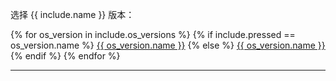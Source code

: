 <p id="versions">选择 {{ include.name }} 版本：</p>

<div class="interactive-tabs os">
  <div class="tabs">
    {% for os_version in include.os_versions %}
    {% if include.pressed == os_version.name %}
    <a href="{{ os_version.url }}#latest" aria-pressed="true">{{ os_version.name }}</a>
    {% else %}
    <a href="{{ os_version.url }}#latest" aria-pressed="">{{ os_version.name }}</a>
    {% endif %}
    {% endfor %}
  </div>
</div>

<hr>
